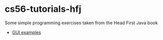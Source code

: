 # cs56-tutorials-hfj

Some simple programming exercises taken from the Head First Java book

* [GUI examples](https://github.com/UCSB-CS56-Conrad/cs56-tutorials-hfj/tree/master/gui-examples)